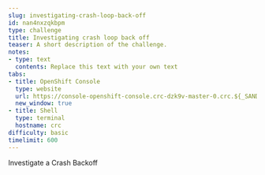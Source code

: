```yaml
---
slug: investigating-crash-loop-back-off
id: nan4nxzqkbpm
type: challenge
title: Investigating crash loop back off
teaser: A short description of the challenge.
notes:
- type: text
  contents: Replace this text with your own text
tabs:
- title: OpenShift Console
  type: website
  url: https://console-openshift-console.crc-dzk9v-master-0.crc.${_SANDBOX_ID}.instruqt.io
  new_window: true
- title: Shell
  type: terminal
  hostname: crc
difficulty: basic
timelimit: 600
---
```

Investigate a Crash Backoff